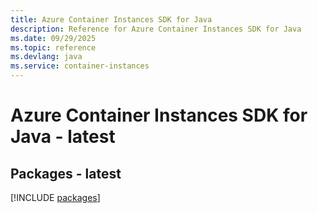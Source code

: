 ```yaml
---
title: Azure Container Instances SDK for Java
description: Reference for Azure Container Instances SDK for Java
ms.date: 09/29/2025
ms.topic: reference
ms.devlang: java
ms.service: container-instances
---
```

# Azure Container Instances SDK for Java - latest
## Packages - latest
[!INCLUDE [packages](container-instances-index.md)]